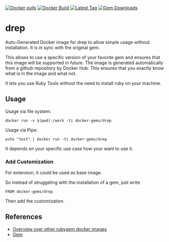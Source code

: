[![Docker pulls](https://img.shields.io/docker/pulls/rubygem/drep.svg)](https://hub.docker.com/r/rubygem/drep/)
[![Docker Build](https://img.shields.io/docker/automated/rubygem/drep.svg)](https://hub.docker.com/r/rubygem/drep/)
[![Latest Tag](https://img.shields.io/github/tag/docker-rubygem/drep.svg)](https://hub.docker.com/r/rubygem/drep/)
[![Gem Downloads](https://img.shields.io/gem/dt/drep.svg)](https://rubygems.org/gems/drep/)
# drep

Auto-Generated Docker image for drep to allow simple usage without installation.
It is in sync with the original gem.

This allows to use a specific version of your favorite gem and ensures that this image will be supported in future.
The image is generated automatically from a github repository by Docker Hub.
This ensures that you exactly know what is in the image and what not.

It lets you use Ruby Tools without the need to install ruby on your machine.

## Usage

Usage via file system:

`docker run -v $(pwd):/work -ti docker-gems/drep`

Usage via Pipe:

`echo "test" | docker run -ti docker-gems/drep`

It depends on your specific use case how your want to use it.

### Add Customization

For extension, it could be used as base image.

So instead of struggeling with the installation of a gem, just write

`FROM docker-gems/drep`

Then add the customization.

## References

 - [Overview over other rubygem docker images](https://github.com/thinkbot/docker-rubygem)
 - [Gem](https://rubygems.org/gems/drep/)
